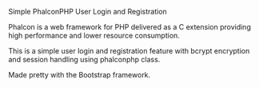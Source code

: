Simple PhalconPHP User Login and Registration

Phalcon is a web framework for PHP delivered as a C extension providing high performance and lower resource consumption.

This is a simple user login and registration feature with bcrypt encryption and session handling using phalconphp class.

Made pretty with the Bootstrap framework.

